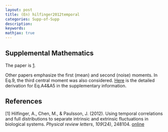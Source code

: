 ```yaml
---
layout: post
title: (En) hilfinger2012temporal
categories: Supp-of-Supp
description: 
keywords: 
mathjax: true
---
```


## Supplemental Mathematics

The paper is [1](https://shi200005.github.io/2024/03/30/hilfinger2012using/#references).

Other papers emphasize the first (mean) and second (noise) moments. In Eq.9, the third central moment was also considered. [Here](https://shi200005.github.io/download_file/Hilfinger2012Temporal_Supp.pdf) is the detailed derivation for Eq.A4&A5 in the supplementary information.

## References

[1] Hilfinger, A., Chen, M., & Paulsson, J. (2012). Using temporal correlations and full distributions to separate intrinsic and extrinsic fluctuations in biological systems. *Physical review letters*, *109*(24), 248104. [online](https://journals.aps.org/prl/abstract/10.1103/PhysRevLett.109.248104)
